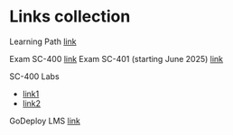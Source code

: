 # Links collection

Learning Path [link](https://learn.microsoft.com/en-us/training/courses/sc-400t00)

Exam SC-400 [link](https://learn.microsoft.com/en-us/credentials/certifications/information-protection-administrator/?practice-assessment-type=certification)
Exam SC-401 (starting June 2025) [link](https://learn.microsoft.com/en-us/credentials/certifications/exams/sc-401/)

SC-400 Labs
+ [link1](https://aka.ms/sc400labs)
+ [link2](https://microsoftlearning.github.io/SC-400T00A-Microsoft-Information-Protection-Administrator/)

GoDeploy LMS [link](https://lms.godeploy.it)
